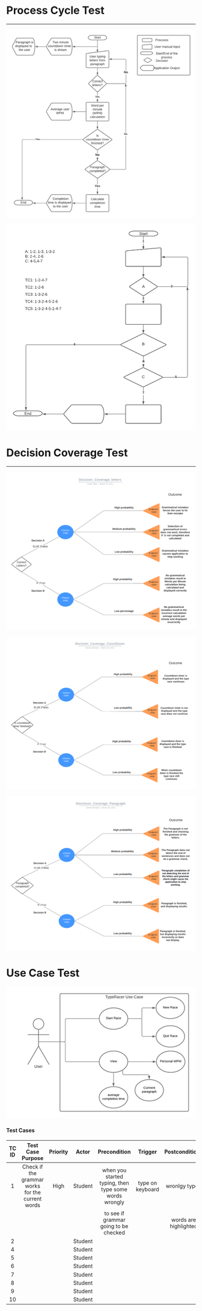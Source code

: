 # Process Cycle Test 
---
![alt text](/PCT.png)

![alt text](/PCT-2.png)

# Decision Coverage Test
---
![alt text](/Decision_Coverage_letters.png)
 
![alt text](/Decision_Coverage_CountDown.png)
 
![alt text](/Decisison_Coverage_Paragraph.png)
# Use Case Test
![alt text](/UseCase.png)
#### Test Cases
|TC ID|Test Case Purpose                                 |Priority|Actor  |Precondition|Trigger|Postconditions|
|:---:|:------------------------------------------------:|:------:|:-----:|:----------:|:-----:|:------------:|
| 1   |Check if the grammar works for the current words  |High    |Student|when you started typing, then type some words wrongly|type on keyboard|wronlgy typed |
|     |                                                  |        |       |to see if grammar going to be checked|       |words are highlighted|
| 2   |                 |        |Student |            |       |              |
| 4   |                 |        |Student |            |       |              |
| 5   |                 |        |Student |            |       |              |
| 6   |                 |        |Student |            |       |              |
| 7   |                 |        |Student |            |       |              |
| 8          |                 |        |Student |            |       |              |
| 9          |                 |        |Student |            |       |              |
| 10         |                 |        |Student |            |       |              |
